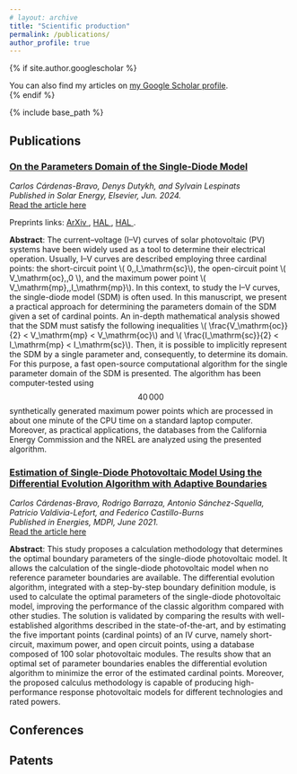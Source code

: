 ```yaml
---
# layout: archive
title: "Scientific production"
permalink: /publications/
author_profile: true
---
```


{% if site.author.googlescholar %}
  <div class="wordwrap">You can also find my articles on <a href="{{site.author.googlescholar}}">my Google Scholar profile</a>.</div>
{% endif %}

{% include base_path %}

Publications
-----

<!-- {% for post in site.publications reversed %}
  {% include archive-single.html %}
{% endfor %} -->

<!-- ### <span style="color:RoyalBlue"> <u> On the Parameters Domain of the Single-Diode Model </u> </span> <br> -->
### <u> On the Parameters Domain of the Single-Diode Model </u> <br>
*Carlos Cárdenas-Bravo, Denys Dutykh, and Sylvain Lespinats* <br>
*Published in Solar Energy, Elsevier, Jun. 2024.* <br> 
<a href="https://www.sciencedirect.com/science/article/pii/S0038092X24004134"> Read the article here</a> <br> 

Preprints links: <a href="https://arxiv.org/abs/2407.07108#"> ArXiv </a>, <a href="https://www.sciencedirect.com/science/article/pii/S0038092X24004134"> HAL </a>, <a href="https://www.sciencedirect.com/science/article/pii/S0038092X24004134"> HAL </a>.


<span font-size: smaller> **Abstract**: The current–voltage (I–V) curves of solar photovoltaic (PV) systems have been widely used as a tool to determine their electrical operation. Usually, I–V curves are described employing three cardinal points: the short-circuit point \\( 0,\,I_\mathrm{sc}\\), the open-circuit point \\( V_\mathrm{oc},\,0 \\), and the maximum power point \\( V_\mathrm{mp},\,I_\mathrm{mp}\\). In this context, to study the I–V curves, the single-diode model (SDM) is often used. In this manuscript, we present a practical approach for determining the parameters domain of the SDM given a set of cardinal points. An in-depth mathematical analysis showed that the SDM must satisfy the following inequalities \\( \frac{V_\mathrm{oc}}{2} < V_\mathrm{mp} < V_\mathrm{oc}\\) and \\( \frac{I_\mathrm{sc}}{2} < I_\mathrm{mp} < I_\mathrm{sc}\\). Then, it is possible to implicitly represent the SDM by a single parameter and, consequently, to determine its domain. For this purpose, a fast open-source computational algorithm for the single parameter domain of the SDM is presented. The algorithm has been computer-tested using $$40\,000$$ synthetically generated maximum power points which are processed in about one minute of the CPU time on a standard laptop computer. Moreover, as practical applications, the databases from the California Energy Commission and the NREL are analyzed using the presented algorithm. </span>


### <u> Estimation of Single-Diode Photovoltaic Model Using the Differential Evolution Algorithm with Adaptive Boundaries </u> <br>
*Carlos Cárdenas-Bravo, Rodrigo Barraza, Antonio Sánchez-Squella, Patricio Valdivia-Lefort, and Federico Castillo-Burns* <br>
*Published in Energies, MDPI, June 2021.* <br> 
<a href="https://www.mdpi.com/1996-1073/14/13/3925"> Read the article here</a> 

<span font-size: smaller> **Abstract**: This study proposes a calculation methodology that determines the optimal boundary parameters of the single-diode photovoltaic model. It allows the calculation of the single-diode photovoltaic model when no reference parameter boundaries are available. The differential evolution algorithm, integrated with a step-by-step boundary definition module, is used to calculate the optimal parameters of the single-diode photovoltaic model, improving the performance of the classic algorithm compared with other studies. The solution is validated by comparing the results with well-established algorithms described in the state-of-the-art, and by estimating the five important points (cardinal points) of an IV curve, namely short-circuit, maximum power, and open circuit points, using a database composed of 100 solar photovoltaic modules. The results show that an optimal set of parameter boundaries enables the differential evolution algorithm to minimize the error of the estimated cardinal points. Moreover, the proposed calculus methodology is capable of producing high-performance response photovoltaic models for different technologies and rated powers. </span>




Conferences
-----


Patents
-----






